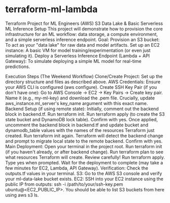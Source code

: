 # terraform-ml-lambda
Terraform Project for ML Engineers (AWS)
S3 Data Lake & Basic Serverless ML Inference Setup
This project will demonstrate how to provision the core infrastructure for an ML workflow: data storage, a compute environment, and a simple serverless inference endpoint.
Goal:
Provision an S3 bucket: To act as your "data lake" for raw data and model artifacts.
Set up an EC2 instance: A basic VM for model training/experimentation (or even just simulating it).
Deploy a Serverless Inference Endpoint (Lambda + API Gateway): To simulate deploying a simple ML model for real-time predictions.

Execution Steps (The Weekend Workflow)
Clone/Create Project: Set up the directory structure and files as described above.
AWS Credentials: Ensure your AWS CLI is configured (aws configure).
Create SSH Key Pair (if you don't have one):
Go to AWS Console -> EC2 -> Key Pairs -> Create key pair.
Name it (e.g., my-ml-key) and download the .pem file.
Crucially, update aws_instance.ml_server's key_name argument with this exact name.
Backend Setup (if using remote state):
Initially, comment out the backend block in backend.tf.
Run terraform init.
Run terraform apply (to create the S3 state bucket and DynamoDB lock table). Confirm with yes.
Once applied, uncomment the backend block in backend.tf and update bucket and dynamodb_table values with the names of the resources Terraform just created.
Run terraform init again. Terraform will detect the backend change and prompt to migrate local state to the remote backend. Confirm with yes.
Main Deployment:
Open your terminal in the project root.
Run terraform init (if you haven't already, or after backend change).
Run terraform plan to see what resources Terraform will create. Review carefully!
Run terraform apply. Type yes when prompted.
Wait for the deployment to complete (may take a few minutes for EC2, Lambda, API Gateway).
Verification:
Check the outputs.tf values in your terminal.
S3: Go to the AWS S3 console and verify your ml-data-lake bucket exists.
EC2: SSH into your EC2 instance using the public IP from outputs: ssh -i /path/to/your/ssh-key.pem ubuntu@<EC2_PUBLIC_IP>. You should be able to list S3 buckets from here using aws s3 ls.
